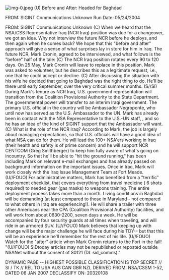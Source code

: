 ![img-0.jpeg](img-0.jpeg)
(U) Before and After: Headed for Baghdad

FROM: SIGINT Communications
Unknown
Run Date: 05/24/2004

FROM: SIGINT Communications Unknown
(C) When we heard that the NSA/CSS Representative Iraq (NCR Iraq) position was due for a changeover, we got an idea. Why not interview the future NCR before he deploys, and then again when he comes back? We hope that this "before and after" approach will give a sense of what surprises lay in store for him in Iraq. The future NCR, Mark Cronin, agreed to be interviewed, and what follows is the "before" half of the tale:
(C) The NCR Iraq position rotates every 90 to 120 days. On 25 May, Mark Cronin will leave to replace in this position. Mark was asked to volunteer, but he describes this as a legitimate request, i.e., one that he could accept or decline.
(C) After discussing the situation with his wife he decided that going to Baghdad was the right thing to do. He'll be there until early September, over the very critical summer months.
(S//SI) During Mark's tenure as NCR Iraq, U.S. government representation will transition from the Coalition Provisional Authority to the State Department. The governmental power will transfer to an interim Iraqi government. The primary U.S. official in the country will be Ambassador Negroponte, who until now has served as the U.S. Ambassador to the UN. Mark has already been in contact with the NSA Representative to the U.S.-UN staff, , and so he has an idea of the kind of SIGINT support that the Ambassador will want.
(C) What is the role of the NCR Iraq? According to Mark, the job is largely about managing expectations, so that U.S. officials will have a good idea of what NSA can do for them. He will lead the 100+ NSA'ers working in Iraq (their health and safety is of prime concern) and he will support NCR CENTCOM (Greg Smithberger) to keep him fully aware of what's going on incountry. So that he'll be able to "hit the ground running," has been including Mark on relevant e-mail exchanges and has already passed on background information on the important issues. Once in Iraq, Mark will work closely with the Iraq Issue Management Team at Fort Meade.
(U//FOUO) For administrative matters, Mark has benefited from a "terrific" deployment checklist, that covers everything from travel medicine ( 6 shots required) to needed gear (gas masks) to weapons training. The entire deployment process takes more than a month. Living conditions in Baghdad will be demanding (at least compared to those in Maryland - not compared to what others in Iraq are experiencing!). He will share a trailer with three other Americans near the CPA (Coalition Provisional Authority) facilities, and will work from about 0630-2200, seven days a week. He will be accompanied by four security guards at all times when traveling, and will ride in an armored SUV.
(U//FOUO) Mark believes that keeping up with change will be the major challenge he will face during his TDY-- but that this will be an experience he'll remember for the rest of his life.
(U//FOUO) Watch for the "after" article when Mark Cronin returns to the Fort in the fall!
"(U//FOUO) SIDtoday articles may not be republished or reposted outside NSANet without the consent of S0121 (DL sid_comms)."

DYNAMIC PAGE -- HIGHEST POSSIBLE CLASSIFICATION IS
TOP SECRET // SI / TK // REL TO USA AUS CAN GBR NZL
DERIVED FROM: NSA/CSSM 1-52, DATED 08 JAN 2007 DECLASSIFY ON: 20320108
